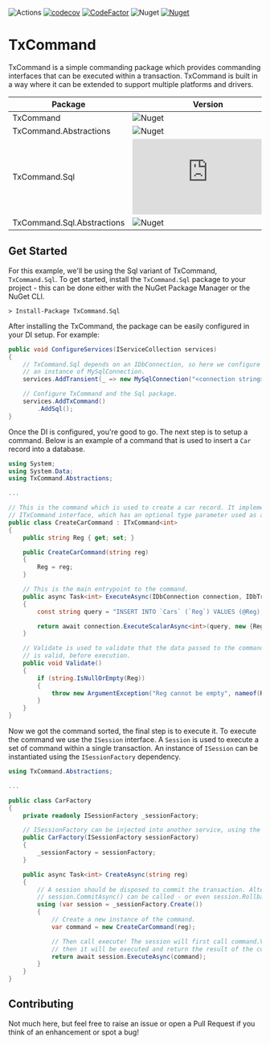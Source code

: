 ![Actions](https://github.com/reecerussell/tx-command/actions/workflows/publish.yaml/badge.svg)
[![codecov](https://codecov.io/gh/reecerussell/tx-command/branch/master/graph/badge.svg?token=2o5osNgjr8)](https://codecov.io/gh/reecerussell/tx-command)
[![CodeFactor](https://www.codefactor.io/repository/github/reecerussell/tx-command/badge)](https://www.codefactor.io/repository/github/reecerussell/tx-command)
![Nuget](https://img.shields.io/nuget/v/TxCommand)
[![Nuget](https://img.shields.io/nuget/dt/TxCommand)](https://www.nuget.org/packages/TxCommand/)

# TxCommand

TxCommand is a simple commanding package which provides commanding interfaces that can be executed within a transaction. TxCommand is built in a way where it can be extended to support multiple platforms and drivers.

| Package                | Version                                                         | Downloads                                                                                                                  |
| ---------------------- | --------------------------------------------------------------- | -------------------------------------------------------------------------------------------------------------------------- |
| TxCommand              | ![Nuget](https://img.shields.io/nuget/v/TxCommand)              | [![Nuget](https://img.shields.io/nuget/dt/TxCommand)](https://www.nuget.org/packages/TxCommand/)                           |
| TxCommand.Abstractions | ![Nuget](https://img.shields.io/nuget/v/TxCommand.Abstractions) | [![Nuget](https://img.shields.io/nuget/dt/TxCommand.Abstractions)](https://www.nuget.org/packages/TxCommand.Abstractions/) |
| TxCommand.Sql | ![Nuget](https://img.shields.io/nuget/v/TxCommand.Sql) | [![Nuget](https://img.shields.io/nuget/dt/TxCommand.Sql)](https://www.nuget.org/packages/TxCommand.Sql/) |
| TxCommand.Sql.Abstractions | ![Nuget](https://img.shields.io/nuget/v/TxCommand.Sql.Abstractions) | [![Nuget](https://img.shields.io/nuget/dt/TxCommand.Sql.Abstractions)](https://www.nuget.org/packages/TxCommand.Sql.Abstractions/) |

## Get Started

For this example, we'll be using the Sql variant of TxCommand, `TxCommand.Sql`. To get started, install the `TxCommand.Sql` package to your project - this can be done either with the NuGet Package Manager or the NuGet CLI.

```
> Install-Package TxCommand.Sql
```

After installing the TxCommand, the package can be easily configured in your DI setup. For example:

```csharp
public void ConfigureServices(IServiceCollection services)
{
    // TxCommand.Sql depends on an IDbConnection, so here we configure
    // an instance of MySqlConnection.
    services.AddTransient(_ => new MySqlConnection("<connection string>"));

    // Configure TxCommand and the Sql package.
    services.AddTxCommand()
        .AddSql();
}
```

Once the DI is configured, you're good to go. The next step is to setup a command. Below is an example of a command that is used to insert a `Car` record into a database.

```csharp
using System;
using System.Data;
using TxCommand.Abstractions;

...

// This is the command which is used to create a car record. It implemented the
// ITxCommand interface, which has an optional type parameter used as a result.
public class CreateCarCommand : ITxCommand<int>
{
    public string Reg { get; set; }

    public CreateCarCommand(string reg)
    {
        Reg = reg;
    }

    // This is the main entrypoint to the command.
    public async Task<int> ExecuteAsync(IDbConnection connection, IDbTransaction transaction)
    {
        const string query = "INSERT INTO `Cars` (`Reg`) VALUES (@Reg); SELECT LAST_INSERT_ID();";

        return await connection.ExecuteScalarAsync<int>(query, new {Reg}, transaction);
    }

    // Validate is used to validate that the data passed to the command
    // is valid, before execution.
    public void Validate()
    {
        if (string.IsNullOrEmpty(Reg))
        {
            throw new ArgumentException("Reg cannot be empty", nameof(Reg));
        }
    }
}
```

Now we got the command sorted, the final step is to execute it. To execute the command we use the `ISession` interface. A `Session` is used to execute a set of command within a single transaction. An instance of `ISession` can be instantiated using the `ISessionFactory` dependency.

```csharp
using TxCommand.Abstractions;

...

public class CarFactory
{
    private readonly ISessionFactory _sessionFactory;

    // ISessionFactory can be injected into another service, using the DI container.
    public CarFactory(ISessionFactory sessionFactory)
    {
        _sessionFactory = sessionFactory;
    }

    public async Task<int> CreateAsync(string reg)
    {
        // A session should be disposed to commit the transaction. Alternatively,
        // session.CommitAsync() can be called - or even session.RollbackAsync();
        using (var session = _sessionFactory.Create())
        {
            // Create a new instance of the command.
            var command = new CreateCarCommand(reg);

            // Then call execute! The session will first call command.Validate(),
            // then it will be executed and return the result of the command.
            return await session.ExecuteAsync(command);
        }
    }
}

```

## Contributing

Not much here, but feel free to raise an issue or open a Pull Request if you think of an enhancement or spot a bug!
